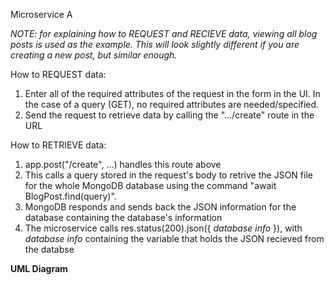 Microservice A

_NOTE: for explaining how to REQUEST and RECIEVE data, viewing all blog posts is used as the example. This will look slightly different if you are creating a new post, but similar enough._
  
How to REQUEST data:
1. Enter all of the required attributes of the request in the form in the UI. In the case of a query (GET), no required attributes are needed/specified.
2. Send the request to retrieve data by calling the ".../create" route in the URL

How to RETRIEVE data:
1. app.post("/create", ...) handles this route above
2. This calls a query stored in the request's body to retrive the JSON file for the whole MongoDB database using the command "await BlogPost.find(query)".
3. MongoDB responds and sends back the JSON information for the database containing the database's information
4. The microservice calls res.status(200).json({ _database info_ }), with _database info_ containing the variable that holds the JSON recieved from the databse

**UML Diagram**
